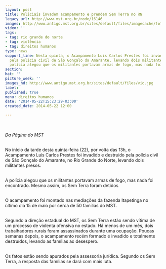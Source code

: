 ```yaml
---
layout: post
title: Policiais invadem acampamento e prendem Sem Terra no RN
legacy_url: http://www.mst.org.br/node/16146
images: http://www.antigo.mst.org.br/sites/default/files/imagecache/foto_destaque/vio.jpg
video: ''
tags:
- tag: rio grande do norte
- tag: violência
- tag: direitos humanos
type: news
support_line: Nesta quinta, o Acampamento Luis Carlos Prestes foi invadido e destruído
  pela polícia civil de São Gonçalo do Amarante, levando dois militantes presos.&nbsp;A
  polícia alegou que os militantes portavam armas de fogo, mas nada foi encontrado.
section: 
hat: ''
picture_week: ''
images_hd: http://www.antigo.mst.org.br/sites/default/files/vio.jpg
label: 
published: true
menu: direitos humanos
date: '2014-05-22T15:23:29-03:00'
created_date: 2014-05-22 12:00

---
```

<p><br><br><em>Da Página do MST</em></p><p><br>No início da tarde desta quinta-feira (22), por volta das 13h, o Acampamento Luis Carlos Prestes foi invadido e destruído pela polícia civil de São Gonçalo do Amarante, no Rio Grande do Norte, levando dois militantes presos.</p><p><br>A polícia alegou que os militantes portavam armas de fogo, mas nada foi encontrado. Mesmo assim, os Sem Terra foram detidos.&nbsp;</p><p><br>O acampamento foi montado nas mediações da fazenda Itapetinga no último dia 15 de maio por cerca de 50 famílias do MST.</p><p><br>Segundo a direção estadual do MST, os Sem Terra estão sendo vítima de um processo de&nbsp;violenta&nbsp;ofensiva no estado. Há menos de um mês, dois trabalhadores rurais foram assassinados durante uma ocupação. Poucas semanas depois, o acampamento recém formado é invadido e totalmente destruídos, levando as famílias ao desespero.&nbsp;</p><p><br>Os fatos estão sendo apurados pela assessoria jurídica. Segundo os Sem Terra, a resposta das famílias se dará com mais luta.</p><div>&nbsp;</div>
